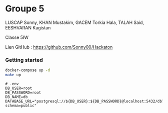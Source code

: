 # Groupe 5
LUSCAP Sonny, KHAN Mustakim, GACEM Torkia Hala, TALAH Said, EESHVARAN Kagistan

Classe 5IW

Lien GitHub : https://github.com/Sonny00/Hackaton

### Getting started

```bash
docker-compose up -d
make up
```

```
# .env
DB_USER=root
DB_PASSWORD=root
DB_NAME=db
DATABASE_URL="postgresql://${DB_USER}:${DB_PASSWORD}@localhost:5432/db?schema=public"
```
